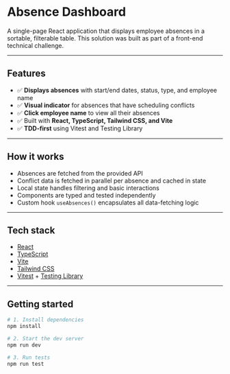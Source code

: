 # Absence Dashboard

A single-page React application that displays employee absences in a sortable, filterable table. This solution was built as part of a front-end technical challenge.

---

## Features

- ✅ **Displays absences** with start/end dates, status, type, and employee name
- ✅ **Visual indicator** for absences that have scheduling conflicts
- ✅ **Click employee name** to view all their absences
- ✅ Built with **React, TypeScript, Tailwind CSS, and Vite**
- ✅ **TDD-first** using Vitest and Testing Library

---

## How it works

- Absences are fetched from the provided API
- Conflict data is fetched in parallel per absence and cached in state
- Local state handles filtering and basic interactions
- Components are typed and tested independently
- Custom hook `useAbsences()` encapsulates all data-fetching logic

---

## Tech stack

- [React](https://react.dev/)
- [TypeScript](https://www.typescriptlang.org/)
- [Vite](https://vitejs.dev/)
- [Tailwind CSS](https://tailwindcss.com/)
- [Vitest](https://vitest.dev/) + [Testing Library](https://testing-library.com/)

---

## Getting started

```bash
# 1. Install dependencies
npm install

# 2. Start the dev server
npm run dev

# 3. Run tests
npm run test
